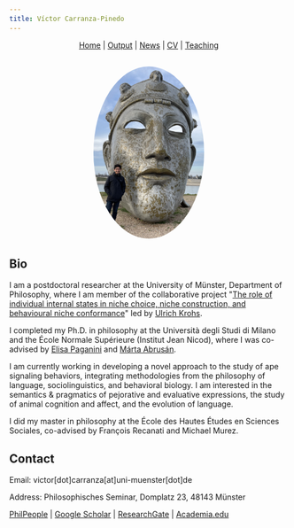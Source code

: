 ```yaml
---
title: Víctor Carranza-Pinedo
---
```


<div style="text-align: center;">
  <a href="https://carranza-pinedo.github.io">Home</a> | 
  <a href="https://carranza-pinedo.github.io/output">Output</a> | 
  <a href="https://carranza-pinedo.github.io/news">News</a> | 
  <a href="https://carranza-pinedo.github.io/cv">CV</a> |
  <a href="https://carranza-pinedo.github.io/teaching">Teaching</a>
</div>


<div style="text-align: center; margin-top: 30px;">
  <img src="images/IMG_0579.jpeg" alt="Víctor Carranza-Pinedo" width="200" style="border-radius: 50%;"/>
</div>

## Bio

I am a postdoctoral researcher at the University of Münster, Department of Philosophy, where I am member of the collaborative project "[The role of individual internal states in niche choice, niche construction, and behavioural niche conformance](https://www.uni-bielefeld.de/fakultaeten/biologie/forschung/verbuende/sfb_nc3/projects/d01ph2#comp_00005c3e9e38_00000000a7_0131)" led by [Ulrich Krohs](https://www.uni-muenster.de/PhilSem/mitglieder/krohs/krohs.html). 

I completed my Ph.D. in philosophy at the Università degli Studi di Milano and the École Normale Supérieure (Institut Jean Nicod), where I was co-advised by [Elisa Paganini](https://www.unimi.it/en/ugov/person/elisa-paganini) and [Márta Abrusán](https://sites.google.com/site/martaabrusan/).

I am currently working in developing a novel approach to the study of ape signaling behaviors, integrating methodologies from the philosophy of language, sociolinguistics, and behavioral biology. I am interested in the semantics & pragmatics of pejorative and evaluative expressions, the study of animal cognition and affect, and the evolution of language.

I did my master in philosophy at the École des Hautes Études en Sciences Sociales, co-advised by François Recanati and Michael Murez.

## Contact

Email: victor[dot]carranza[at]uni-muenster[dot]de

Address: Philosophisches Seminar, Domplatz 23, 48143 Münster

<p style="text-align: left;">
  <a href="https://philpeople.org/profiles/victor-carranza-pinedo" target="_blank">PhilPeople</a> |
  <a href="https://scholar.google.com/citations?user=thxJEMgAAAAJ&hl=es&oi=ao" target="_blank">Google Scholar</a> |
  <a href="https://www.researchgate.net/profile/Victor-Carranza-Pinedo" target="_blank">ResearchGate</a> |
  <a href="https://uni-m.academia.edu/VíctorCarranzaPinedo">Academia.edu</a>
</p>


